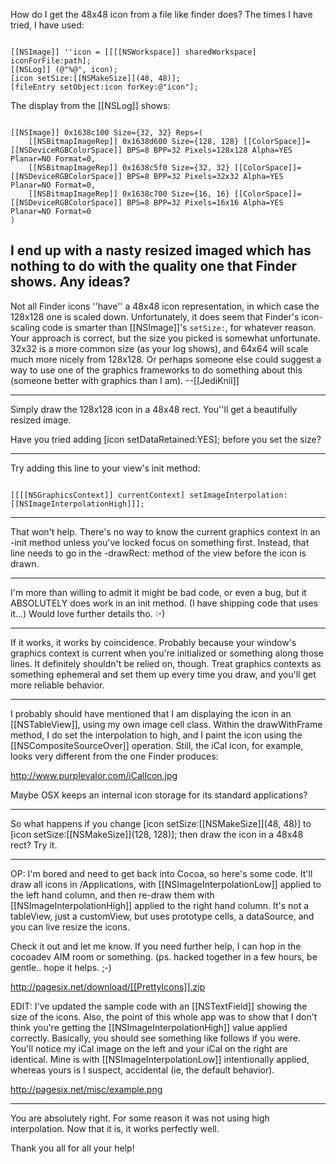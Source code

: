 How do I get the 48x48 icon from a file like finder does? The times I have tried, I have used:

<code>
[[NSImage]] ''icon = [[[[NSWorkspace]] sharedWorkspace] iconForFile:path];
[[NSLog]] (@"%@", icon);	
[icon setSize:[[NSMakeSize]](48, 48)];
[fileEntry setObject:icon forKey:@"icon"];
</code>

The display from the [[NSLog]] shows:

<code>
[[NSImage]] 0x1638c100 Size={32, 32} Reps=(
    [[NSBitmapImageRep]] 0x1638d600 Size={128, 128} [[ColorSpace]]=[[NSDeviceRGBColorSpace]] BPS=8 BPP=32 Pixels=128x128 Alpha=YES Planar=NO Format=0, 
    [[NSBitmapImageRep]] 0x1638c5f0 Size={32, 32} [[ColorSpace]]=[[NSDeviceRGBColorSpace]] BPS=8 BPP=32 Pixels=32x32 Alpha=YES Planar=NO Format=0, 
    [[NSBitmapImageRep]] 0x1638c700 Size={16, 16} [[ColorSpace]]=[[NSDeviceRGBColorSpace]] BPS=8 BPP=32 Pixels=16x16 Alpha=YES Planar=NO Format=0
)
</code>

I end up with a nasty resized imaged which has nothing to do with the quality one that Finder shows. Any ideas?
----
Not all Finder icons ''have'' a 48x48 icon representation, in which case the 128x128 one is scaled down. Unfortunately, it does seem that Finder's icon-scaling code is smarter than [[NSImage]]'s <code>setSize:</code>, for whatever reason. Your approach is correct, but the size you picked is somewhat unfortunate. 32x32 is a more common size (as your log shows), and 64x64 will scale much more nicely from 128x128. Or perhaps someone else could suggest a way to use one of the graphics frameworks to do something about this (someone better with graphics than I am). --[[JediKnil]]

----

Simply draw the 128x128 icon in a 48x48 rect. You''ll get a beautifully resized image.

Have you tried adding [icon setDataRetained:YES]; before you set the size?

----

Try adding this line to your view's init method:

<code>
[[[[NSGraphicsContext]] currentContext] setImageInterpolation:[[NSImageInterpolationHigh]]];
</code>

----

That won't help. There's no way to know the current graphics context in an -init method unless you've locked focus on something first. Instead, that line needs to go in the -drawRect: method of the view before the icon is drawn.

----

I'm more than willing to admit it might be bad code, or even a bug, but it ABSOLUTELY does work in an init method. (I have shipping code that uses it...) Would love further details tho. :-)

----

If it works, it works by coincidence. Probably because your window's graphics context is current when you're initialized or something along those lines. It definitely shouldn't be relied on, though. Treat graphics contexts as something ephemeral and set them up every time you draw, and you'll get more reliable behavior.

----

I probably should have mentioned that I am displaying the icon in an [[NSTableView]], using my own image cell class. Within the drawWithFrame method, I do set the interpolation to high, and I paint the icon using the [[NSCompositeSourceOver]] operation. Still, the iCal icon, for example, looks very different from the one Finder produces:

http://www.purplevalor.com/iCalIcon.jpg

Maybe OSX keeps an internal icon storage for its standard applications?

----

So what happens if you change [icon setSize:[[NSMakeSize]](48, 48)] to [icon setSize:[[NSMakeSize]](128, 128)]; then draw the icon in a 48x48 rect?  Try it.

----

OP: I'm bored and need to get back into Cocoa, so here's some code. It'll draw all icons in /Applications, with [[NSImageInterpolationLow]] applied to the left hand column, and then re-draw them with [[NSImageInterpolationHigh]] applied to the right hand column. It's not a tableView, just a customView, but uses prototype cells, a dataSource, and you can live resize the icons.

Check it out and let me know. If you need further help, I can hop in the cocoadev AIM room or something. (ps. hacked together in a few hours, be gentle.. hope it helps. ;-)

http://pagesix.net/download/[[PrettyIcons]].zip

EDIT: I've updated the sample code with an [[NSTextField]] showing the size of the icons. Also, the point of this whole app was to show that I don't think you're getting the [[NSImageInterpolationHigh]] value applied correctly. Basically, you should see something like follows if you were. You'll notice my iCal image on the left and your iCal on the right are identical. Mine is with [[NSImageInterpolationLow]] intentionally applied, whereas yours is I suspect, accidental (ie, the default behavior).

http://pagesix.net/misc/example.png

----

You are absolutely right. For some reason it was not using high interpolation. Now that it is, it works perfectly well. 

Thank you all for all your help!